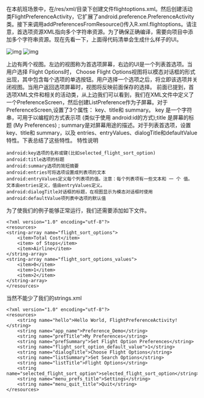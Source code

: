 在本航班场景中，在/res/xml/目录下创建文件flightoptions.xml。然后创建活动类FlightPreferenceActivity，它扩展了android.preference.PreferenceActivity类。接下来调用addPreferencesFromResource()传入R.xml.flightoptions。请注意，首选项资源XML指向多个字符串资源。为了确保正确编译，需要向项目中添加多个字符串资源。现在先看一下，上面得代码清单会生成什么样子的UI。

![img](http://emanual.github.io/md-android/img/data_preference/06_preference.jpg) 
![img](http://emanual.github.io/md-android/img/data_preference/06_preference2.jpg) 

上边有两个视图。左边的视图称为首选项屏幕，右边的UI是一个列表首选项。当用户选择 Flight Options时， Choose Flight Options视图将以模态对话框的形式出现，其中包含每个选项的单选按钮。用户选择一个选项之后，将立即该选项并关闭视图。当用户返回选项屏幕时，视图将反映前面保存的选择。
前面已提到，首选项XML文件和相关的活动类，从上边我们可以看到，我们在XML文件中定义了一个PreferenceScreen，然后创建ListPreference作为子屏幕。对于 PreferenceScreen,设置了3个属性： key、title和 summary。 key 是一个字符串，可用于以编程的方式表示项 (类似于使用 android:id的方式);title 是屏幕的标题 (My Preferences) ; summary是对屏幕用途的描述。对于列表首选项，设置 key、title和 summary，以及 entries、entryValues、dialogTitle和defaultValue特性。下表总结了这些特性。
特性说明
```  
android:key选项的名称或键(比如selected_flight_sort_option)
android:title选项的标题
android:summary选项的简短摘要
android:entries可将选项设置成列表项的文本
android:entryValues定义每个列表项的值。注意：每个列表项有一些文本和 一 个 值。 文本由entries定义，值由entryValues定义。
android:dialogTitle对话框的标题，在视图显示为模态对话框时使用
android:defaultValue项列表中选项的默认值
```
为了使我们的例子能够正常运行，我们还需要添加如下文件。
```  
<?xml version="1.0" encoding="utf-8"?> 
<resources> 
<string-array name="flight_sort_options"> 
	<item>Total Cost</item>
	<item> of Stops</item>
	<item>Airline</item>
</string-array> 
<string-array name="flight_sort_options_values"> 
	<item>0</item>
	<item>1</item>
	<item>2</item>
</string-array> 
</resources>
```
当然不能少了我们的strings.xml
```  
<?xml version="1.0" encoding="utf-8"?> 
<resources> 
	<string name="hello">Hello World, FlightPreferenceActivity!</string>
	<string name="app_name">Preference_Demo</string>
	<string name="prefTitle">My Preferences</string>
	<string name="prefSummary">Set Flight Option Preferences</string>
	<string name="flight_sort_option_default_value">1</string>
	<string name="dialogTitle">Choose Flight Options</string>
	<string name="listSummary">Set Search Options</string>
	<string name="listTitle">Flight Options</string>
	<string name="selected_flight_sort_option">selected_flight_sort_option</string>
	<string name="menu_prefs_title">Settings</string>
	<string name="menu_quit_title">Quit</string>
</resources>
```
